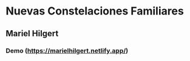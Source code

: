 # Nuevas Constelaciones Familiares 
## Mariel Hilgert

### Demo (https://marielhilgert.netlify.app/)